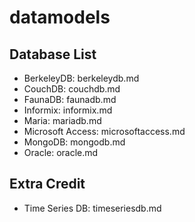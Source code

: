 # datamodels
## Database List
* BerkeleyDB: berkeleydb.md
* CouchDB: couchdb.md
* FaunaDB: faunadb.md
* Informix: informix.md
* Maria: mariadb.md
* Microsoft Access: microsoftaccess.md
* MongoDB: mongodb.md
* Oracle: oracle.md
## Extra Credit
* Time Series DB: timeseriesdb.md